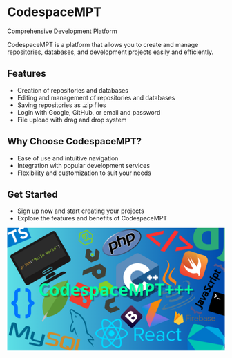 # CodespaceMPT

Comprehensive Development Platform

CodespaceMPT is a platform that allows you to create and manage repositories, databases, and development projects easily and efficiently.

## Features

- Creation of repositories and databases
- Editing and management of repositories and databases
- Saving repositories as .zip files
- Login with Google, GitHub, or email and password
- File upload with drag and drop system

## Why Choose CodespaceMPT?

- Ease of use and intuitive navigation
- Integration with popular development services
- Flexibility and customization to suit your needs

## Get Started

- Sign up now and start creating your projects
- Explore the features and benefits of CodespaceMPT

![](mpt.png)